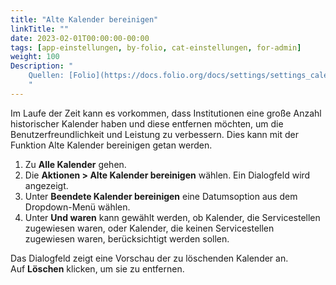 ```yaml
---
title: "Alte Kalender bereinigen"
linkTitle: ""
date: 2023-02-01T00:00:00-00:00
tags: [app-einstellungen, by-folio, cat-einstellungen, for-admin]
weight: 100
Description: "
    Quellen: [Folio](https://docs.folio.org/docs/settings/settings_calendar/settings_calendar/#purge-old-calendars) <!-- & [GBV](https://info.gebev.de/display/FOLIOGBVEXTERN/Einstellungen+(Kalender):+Alte+Kalender+bereinigen) -->
    "
---
```


Im Laufe der Zeit kann es vorkommen, dass Institutionen eine große Anzahl historischer Kalender haben und diese entfernen möchten, um die Benutzerfreundlichkeit und Leistung zu verbessern. Dies kann mit der Funktion Alte Kalender bereinigen getan werden.

1.  Zu **Alle Kalender** gehen.
2.  Die **Aktionen > Alte Kalender bereinigen** wählen. Ein Dialogfeld wird angezeigt.
3.  Unter **Beendete Kalender bereinigen** eine Datumsoption aus dem Dropdown-Menü wählen.
4.  Unter **Und waren** kann gewählt werden, ob Kalender, die Servicestellen zugewiesen waren, oder Kalender, die keinen Servicestellen zugewiesen waren, berücksichtigt werden sollen.

Das Dialogfeld zeigt eine Vorschau der zu löschenden Kalender an. Auf **Löschen** klicken, um sie zu entfernen.

